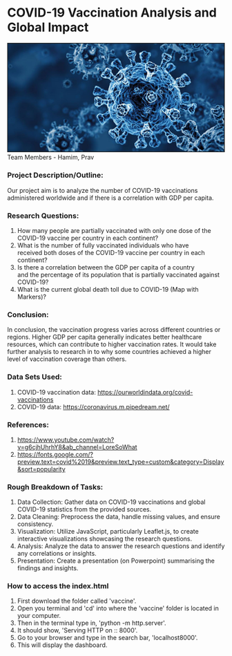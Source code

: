# COVID-19 Vaccination Analysis and Global Impact
![1-Logo](picture/Capture1.PNG)
Team Members - Hamim, Prav

### Project Description/Outline:
Our project aim is to analyze the number of COVID-19 vaccinations administered worldwide and if there is a correlation with GDP per capita.


### Research Questions:
1. How many people are partially vaccinated with only one dose of the COVID-19 vaccine per country in each continent?
2. What is the number of fully vaccinated individuals who have received both doses of the COVID-19 vaccine per country in each continent?       
3. Is there a correlation between the GDP per capita of a country and the percentage of its population that is partially vaccinated against COVID-19?  
4. What is the current global death toll due to COVID-19 (Map with Markers)?      


### Conclusion:
In conclusion, the vaccination progress varies across different countries or regions. Higher GDP per capita generally indicates better healthcare resources, which can contribute to higher vaccination rates. It would take further analysis to research in to why some countries achieved a higher level of vaccination coverage than others.

### Data Sets Used:
1. COVID-19 vaccination data: https://ourworldindata.org/covid-vaccinations
2. COVID-19 data: https://coronavirus.m.pipedream.net/

### References:
1. https://www.youtube.com/watch?v=g6cjhUhrhY8&ab_channel=LoreSoWhat
2. https://fonts.google.com/?preview.text=covid%2019&preview.text_type=custom&category=Display&sort=popularity

### Rough Breakdown of Tasks:
1. Data Collection: Gather data on COVID-19 vaccinations and global COVID-19 statistics from the provided sources.
2. Data Cleaning: Preprocess the data, handle missing values, and ensure consistency. 
3. Visualization: Utilize JavaScript, particularly Leaflet.js, to create interactive visualizations showcasing the research questions.
4. Analysis: Analyze the data to answer the research questions and identify any correlations or insights.
5. Presentation: Create a presentation (on Powerpoint) summarising the findings and insights. 

### How to access the index.html
1. First download the folder called 'vaccine'.
2. Open you terminal and 'cd' into where the 'vaccine' folder is located in your computer.
3. Then in the terminal type in, 'python -m http.server'.
4. It should show, 'Serving HTTP on :: 8000'.
5. Go to your browser and type in the search bar, 'localhost8000'.
6. This will display the dashboard.

